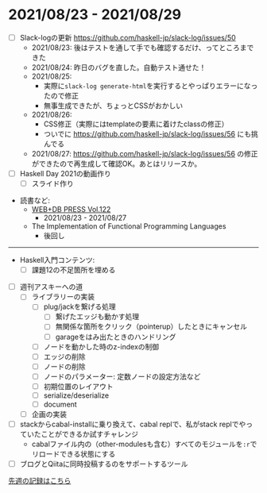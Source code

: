 # 2021/08/23 - 2021/08/29

- [ ] Slack-logの更新 <https://github.com/haskell-jp/slack-log/issues/50>
    - 2021/08/23: 後はテストを通して手でも確認するだけ、ってところまできた
    - 2021/08/24: 昨日のバグを直した。自動テスト通せた！
    - 2021/08/25:
        - 実際に`slack-log generate-html`を実行するとやっぱりエラーになったので修正
        - 無事生成できたが、ちょっとCSSがおかしい
    - 2021/08/26:
        - CSS修正（実際にはtemplateの要素に着けたclassの修正）
        - ついでに <https://github.com/haskell-jp/slack-log/issues/56> にも挑んでる
    - 2021/08/27: <https://github.com/haskell-jp/slack-log/issues/56> の修正ができたので再生成して確認OK。あとはリリースか。
- [ ] Haskell Day 2021の動画作り
    - [ ] スライド作り
- 読書など:
    - [WEB+DB PRESS Vol.122](https://gihyo.jp/magazine/wdpress/archive/2021/vol122)
        - 2021/08/23 - 2021/08/27
    - The Implementation of Functional Programming Languages
        - 後回し

------

- Haskell入門コンテンツ:
    - [ ] 課題12の不足箇所を埋める
- [ ] 週刊アスキーへの道
    - [ ] ライブラリーの実装
        - [ ] plug/jackを繋げる処理
            - [ ] 繋げたエッジも動かす処理
            - [ ] 無関係な箇所をクリック（pointerup）したときにキャンセル
            - [ ] garageをはみ出たときのハンドリング
        - [ ] ノードを動かした時のz-indexの制御
        - [ ] エッジの削除
        - [ ] ノードの削除
        - [ ] ノードのパラメーター: 定数ノードの設定方法など
        - [ ] 初期位置のレイアウト
        - [ ] serialize/deserialize
        - [ ] document
    - [ ] 企画の実装
- [ ] stackからcabal-installに乗り換えて、cabal replで、私がstack replでやっていたことができるか試すチャレンジ
    - cabalファイル内の（other-modulesも含む）すべてのモジュールを`:r`でリロードできる状態にする
- [ ] ブログとQiitaに同時投稿するのをサポートするツール

[先週の記録はこちら](https://github.com/igrep/daily-commits/blob/fa82962cf1269a6f6a16b11a8b048d2ba3325985/yesterday.md)
